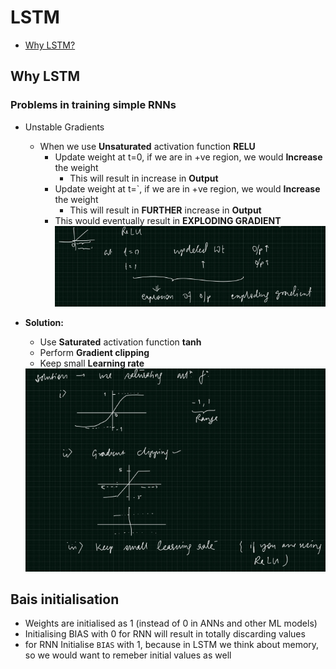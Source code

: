 # LSTM
-  [Why LSTM?](#why-lstm)

## Why LSTM
### Problems in training simple RNNs
- Unstable Gradients
  - When we use **Unsaturated** activation function **RELU**
    - Update weight at t=0, if we are in +ve region, we would **Increase** the weight
      - This will result in increase in **Output**
    - Update weight at t=`, if we are in +ve region, we would **Increase** the weight
      - This will result in **FURTHER** increase in **Output**
    - This would eventually result in **EXPLODING GRADIENT**
      <img src="images/rnn-explodingGradient.png">

- **Solution:** 
    - Use **Saturated** activation function **tanh**
    - Perform **Gradient clipping**
    - Keep small **Learning rate**
     <img src="images/rnn-solution.png" width=500> 

## Bais initialisation
- Weights are initialised as 1 (instead of 0 in ANNs and other ML models)
- Initialising BIAS with 0 for RNN will result in totally discarding values
- for RNN Initialise `BIAS` with 1, because in LSTM we think about memory, so we would want to remeber initial values as well
